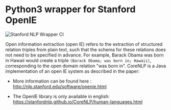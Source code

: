 # Python3 wrapper for Stanford OpenIE

![Stanford NLP Wrapper CI](https://github.com/philipperemy/Stanford-OpenIE-Python/workflows/Stanford%20NLP%20Wrapper%20CI/badge.svg)

Open information extraction (open IE) refers to the extraction of structured relation triples from plain text, such that the schema for these relations does not need to be specified in advance. For example, Barack Obama was born in Hawaii would create a triple `(Barack Obama; was born in; Hawaii)`, corresponding to the open domain relation "was born in". CoreNLP is a Java implementation of an open IE system as described in the paper:

- More information can be found here : http://nlp.stanford.edu/software/openie.html

- The OpenIE library is only available in english: https://stanfordnlp.github.io/CoreNLP/human-languages.html